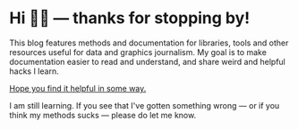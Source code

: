 # Hi 👋🏽 — thanks for stopping by! 

This blog features methods and documentation for libraries, tools and other resources useful for data and graphics journalism. My goal is to make documentation easier to read and understand, and share weird and helpful hacks I learn.

[Hope you find it helpful in some way.](https://blog.aadittambe.com/)

I am still learning. If you see that I've gotten something wrong — or if you think my methods sucks — please do let me know.